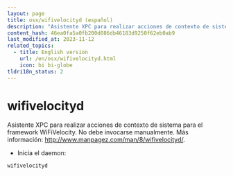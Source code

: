 ```yaml
---
layout: page
title: osx/wifivelocityd (español)
description: "Asistente XPC para realizar acciones de contexto de sistema para el framework WiFiVelocity."
content_hash: 46ea0fa5a0fb200d086db46183d9250f62eb0ab9
last_modified_at: 2023-11-12
related_topics:
  - title: English version
    url: /en/osx/wifivelocityd.html
    icon: bi bi-globe
tldri18n_status: 2
---
```

# wifivelocityd

Asistente XPC para realizar acciones de contexto de sistema para el framework WiFiVelocity.
No debe invocarse manualmente.
Más información: <http://www.manpagez.com/man/8/wifivelocityd/>.

- Inicia el daemon:

`wifivelocityd`
